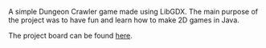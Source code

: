 A simple Dungeon Crawler game made using LibGDX. The main purpose of the project was to have fun and learn how to make 2D games in Java.

The project board can be found [here](https://trello.com/b/Zf1Zymmg/dungeon-crawler-game).
